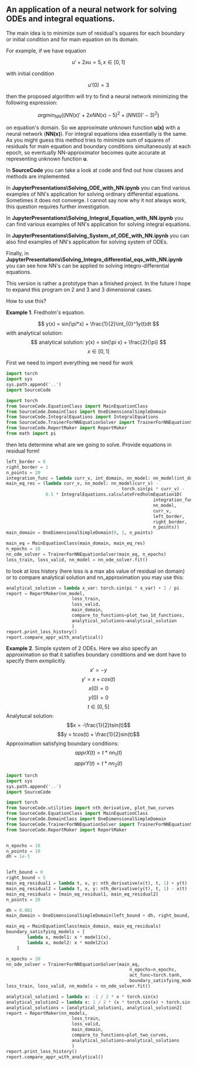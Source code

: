 ## An application of a neural network for solving ODEs and integral equations. 

The main idea is to minimize sum of residual's squares for each boundary or initial condition
and for main equation on its domain. 

For example, if we have equation 

$$ u' +2xu = 5, x \in [0,1] $$

with initial condition

$$ u'(0) = 3 $$

then the proposed algorithm will try to find a neural network minimizing the following expression:

$$ argmin_{NN}((NN(x)' +2xNN(x) - 5)^2 + (NN(0)' - 3)^2) $$

on equation's domain. So we approximate unknown function **u(x)** with a neural network (**NN(x)**). 
For integral equations idea essentially is the same. 
As you might guess this method tries to minimize sum of squares of residuals for main equation and 
boundary conditions simultaneously at each epoch, 
so eventually NN-approximator becomes quite accurate at representing unknown function **u**.

In **SourceCode** you can take a look at code and find out how classes and methods are implemented.

In **JupyterPresentations\Solving_ODE_with_NN.ipynb** you can find various examples of NN's
application for solving ordinary differential equations. Sometimes it does not converge. 
I cannot say now why it not always work, this question requires further investigation.

In **JupyterPresentations\Solving_Integral_Equation_with_NN.ipynb** you can find various examples of NN's
application for solving integral equations.

In **JupyterPresentations\Solving_System_of_ODE_with_NN.ipynb** you can also find examples of NN's
application for solving system of ODEs.

Finally, in **JupyterPresentations\Solving_Integro_differential_eqs_with_NN.ipynb** you can see how NN's can
 be applied to solving integro-differential equations.

This version is rather a prototype than a finished project. In the future I hope to expand this program on 2 and 3
and 3 dimensional cases.

How to use this?

**Example 1**. Fredholm's equation.

$$ y(x) = sin(\pi*x) + \frac{1}{2}\int_{0}^1y(t)dt $$
with analytical solution:
$$ analytical solution: y(x) = sin(\pi x) + \frac{2}{\pi} $$
$$ x \in [0, 1] $$

First we need to import everything we need for work
```python
import torch
import sys
sys.path.append('..')
import SourceCode

import torch
from SourceCode.EquationClass import MainEquationClass
from SourceCode.DomainClass import OneDimensionalSimpleDomain
from SourceCode.IntegralEquations import IntegralEquations
from SourceCode.TrainerForNNEquationSolver import TrainerForNNEquationSolver
from SourceCode.ReportMaker import ReportMaker
from math import pi
```
then lets determine what are we going to solve. Provide equations in residual form!
```python
left_border = 0
right_border = 1
n_points = 20
integration_func = lambda curr_v, int_domain, nn_model: nn_model(int_domain)
main_eq_res = (lambda curr_v, nn_model: nn_model(curr_v) -
                                            torch.sin(pi * curr_v) - 
               0.5 * IntegralEquations.calculateFredholmEquation1D(
                                                        integration_func,
                                                        nn_model,
                                                        curr_v,
                                                        left_border,
                                                        right_border,
                                                        n_points))
main_domain = OneDimensionalSimpleDomain(0, 1, n_points)

main_eq = MainEquationClass(main_domain, main_eq_res)
n_epochs = 10
nn_ode_solver = TrainerForNNEquationSolver(main_eq, n_epochs)
loss_train, loss_valid, nn_model = nn_ode_solver.fit()
```
to look at loss history (here loss is a max abs value of residual on domain) or to compare analytical solution and nn_approximation you may use this:

```python
analytical_solution = lambda x_var: torch.sin(pi * x_var) + 2 / pi
report = ReportMaker(nn_model,
                         loss_train,
                         loss_valid,
                         main_domain,
                         compare_to_functions=plot_two_1d_functions,
                         analytical_solutions=analytical_solution
                         )
report.print_loss_history()
report.compare_appr_with_analytical()
```
**Example 2**. Simple system of 2 ODEs. Here we also specify an approximation 
so that it satisfies boundary conditions and we dont have to specify them exmplicitly.
$$ x'= -y $$
$$ y' = x + cos(t) $$
$$ x(0) = 0$$ 
$$y(0) = 0$$
$$t \in [0,5] $$
Analytucal solution: $$x = -\frac{1}{2}tsin(t)$$ $$y = tcos(t) + \frac{1}{2}sin(t)$$
Approximation satisfying boundary conditions: $$ apprX(t) = t*nn_1(t) $$
$$ apprY(t) = t*nn_2(t) $$

```python
import torch
import sys
sys.path.append('..')
import SourceCode

import torch
from SourceCode.utilities import nth_derivative, plot_two_curves
from SourceCode.EquationClass import MainEquationClass
from SourceCode.DomainClass import OneDimensionalSimpleDomain
from SourceCode.TrainerForNNEquationSolver import TrainerForNNEquationSolver
from SourceCode.ReportMaker import ReportMaker


n_epochs = 10
n_points = 10
dh = 1e-3


left_bound = 0
right_bound = 5
main_eq_residual1 = lambda t, x, y: nth_derivative(x(t), t, 1) + y(t)
main_eq_residual2 = lambda t, x, y: nth_derivative(y(t), t, 1) - x(t) - torch.cos(t)
main_eq_residuals = [main_eq_residual1, main_eq_residual2]
n_points = 20

dh = 0.001
main_domain = OneDimensionalSimpleDomain(left_bound + dh, right_bound, n_points)

main_eq = MainEquationClass(main_domain, main_eq_residuals)
boundary_satisfying_models = [
        lambda x, model1: x * model1(x),
        lambda x, model2: x * model2(x)
    ]

n_epochs = 20
nn_ode_solver = TrainerForNNEquationSolver(main_eq,
                                               n_epochs=n_epochs,
                                               act_func=torch.tanh,
                                               boundary_satisfying_models=boundary_satisfying_models)
loss_train, loss_valid, nn_models = nn_ode_solver.fit()

analytical_solution1 = lambda x: -1 / 2 * x * torch.sin(x)
analytical_solution2 = lambda x: 1 / 2 * (x * torch.cos(x) + torch.sin(x))
analytical_solutions = [analytical_solution1, analytical_solution2]
report = ReportMaker(nn_models,
                         loss_train,
                         loss_valid,
                         main_domain,
                         compare_to_functions=plot_two_curves,
                         analytical_solutions=analytical_solutions
                         )
report.print_loss_history()
report.compare_appr_with_analytical()

```



